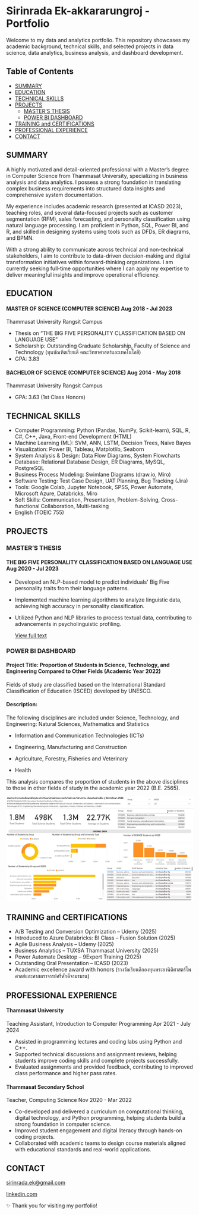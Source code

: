 # **Sirinrada Ek-akkararungroj - Portfolio**

Welcome to my data and analytics portfolio. This repository showcases my academic background, technical skills, and selected projects in data science, data analytics, business analysis, and dashboard development.


## Table of Contents

- [SUMMARY](#summary)
- [EDUCATION](#education)
- [TECHNICAL SKILLS](#technical-skills)
- [PROJECTS](#projects)
    - [MASTER’S THESIS](#masters-thesis)
    - [POWER BI DASHBOARD](#power-bi-dashboard)
- [TRAINING and CERTIFICATIONS](#training-and-certifications)
- [PROFESSIONAL EXPERIENCE](#professional-experience)
- [CONTACT](#contact)


## SUMMARY

A highly motivated and detail-oriented professional with a Master’s degree in Computer Science from Thammasat University, specializing in business analysis and data analytics. I possess a strong foundation in translating complex business requirements into structured data insights and comprehensive system documentation.

My experience includes academic research (presented at ICASD 2023), teaching roles, and several data-focused projects such as customer segmentation (RFM), sales forecasting, and personality classification using natural language processing. I am proficient in Python, SQL, Power BI, and R, and skilled in designing systems using tools such as DFDs, ER diagrams, and BPMN.

With a strong ability to communicate across technical and non-technical stakeholders, I aim to contribute to data-driven decision-making and digital transformation initiatives within forward-thinking organizations. I am currently seeking full-time opportunities where I can apply my expertise to deliver meaningful insights and improve operational efficiency.


## EDUCATION

#### MASTER OF SCIENCE (COMPUTER SCIENCE) Aug 2018 - Jul 2023

Thammasat University Rangsit Campus

- Thesis on “THE BIG FIVE PERSONALITY CLASSIFICATION BASED ON LANGUAGE USE”
- Scholarship: Outstanding Graduate Scholarship,
  Faculty of Science and Technology (ทุนบัณฑิตเรียนดี คณะวิทยาศาสตร์และเทคโนโลยี)
- GPA: 3.83

#### BACHELOR OF SCIENCE (COMPUTER SCIENCE) Aug 2014 - May 2018

Thammasat University Rangsit Campus

- GPA: 3.63 (1st Class Honors)




## TECHNICAL SKILLS

- Computer Programming: Python (Pandas, NumPy, Scikit-learn),  SQL, R, C#, C++, Java, Front-end Development (HTML)
- Machine Learning (ML): SVM, ANN, LSTM, Decision Trees, Naive Bayes
- Visualization: Power BI, Tableau, Matplotlib, Seaborn
- System Analysis & Design: Data Flow Diagrams, System Flowcharts
- Database: Relational Database Design, ER Diagrams, MySQL, PostgreSQL
- Business Process Modeling: Swimlane Diagrams (draw.io, Miro)
- Software Testing: Test Case Design, UAT Planning, Bug Tracking (Jira)
- Tools: Google Colab, Jupyter Notebook, SPSS, Power Automate, Microsoft Azure, Databricks, Miro
- Soft Skills: Communication, Presentation, Problem-Solving, Cross-functional Collaboration, Multi-tasking
- English (TOEIC 755) 
  

  
## PROJECTS

### MASTER’S THESIS
#### THE BIG FIVE PERSONALITY CLASSIFICATION BASED ON LANGUAGE USE Aug 2020 - Jul 2023

- Developed an NLP-based model to predict individuals' Big Five personality traits from their language patterns.
- Implemented machine learning algorithms to analyze linguistic data, achieving high accuracy in
  personality classification.
- Utilized Python and NLP libraries to process textual data, contributing to advancements in
  psycholinguistic profiling.

  [View full text](https://digital.library.tu.ac.th/tu_dc/frontend/Info/item/dc:305737)

### POWER BI DASHBOARD
#### Project Title: Proportion of Students in Science, Technology, and Engineering Compared to Other Fields (Academic Year 2022)
Fields of study are classified based on the International Standard Classification of Education (ISCED) developed by UNESCO.

#### Description: 
The following disciplines are included under Science, Technology, and Engineering:
Natural Sciences, Mathematics and Statistics

- Information and Communication Technologies (ICTs)

- Engineering, Manufacturing and Construction

- Agriculture, Forestry, Fisheries and Veterinary

- Health

This analysis compares the proportion of students in the above disciplines to those in other fields of study in the academic year 2022 (B.E. 2565).

![Power BI Screenshot](https://github.com/Sirinrada/Portfolio/blob/main/powerbi_SCIENCE_Student_dashboard.png)


## TRAINING and CERTIFICATIONS

- A/B Testing and Conversion Optimization – Udemy (2025)  
- Introduced to Azure Databricks: BI Class – Fusion Solution (2025)
- Agile Business Analysis – Udemy (2025)
- Business Analytics – TUXSA Thammasat University (2025)
- Power Automate Desktop – 9Expert Training (2025)
- Outstanding Oral Presentation – ICASD (2023)
- Academic excellence award with honors (รางวัลเรียนดีกองทุนพระยานิติศาสตร์ไพศาลย์และศาสตราจารย์ศรีศักดิ์จามรมาน)

## PROFESSIONAL EXPERIENCE

#### Thammasat University
Teaching Assistant, Introduction to Computer Programming Apr 2021 - July 2024

- Assisted in programming lectures and coding labs using Python and C++.
- Supported technical discussions and assignment reviews, helping students improve coding skills and complete projects successfully. 
- Evaluated assignments and provided feedback, contributing to improved class performance and higher pass rates.


#### Thammasat Secondary School
Teacher, Computing Science Nov 2020 - Mar 2022

- Co-developed and delivered a curriculum on computational thinking, digital technology, and Python programming, helping students build a strong foundation in computer science.
- Improved student engagement and digital literacy through hands-on coding projects.
- Collaborated with academic teams to design course materials aligned with educational standards and real-world applications.
  
## CONTACT
[sirinrada.ek@gmail.com](mailto:sirinrada.ek@gmail.com)

[linkedin.com](https://www.linkedin.com/in/sirinrada-ek-akkararungroj)


✨ Thank you for visiting my portfolio!

